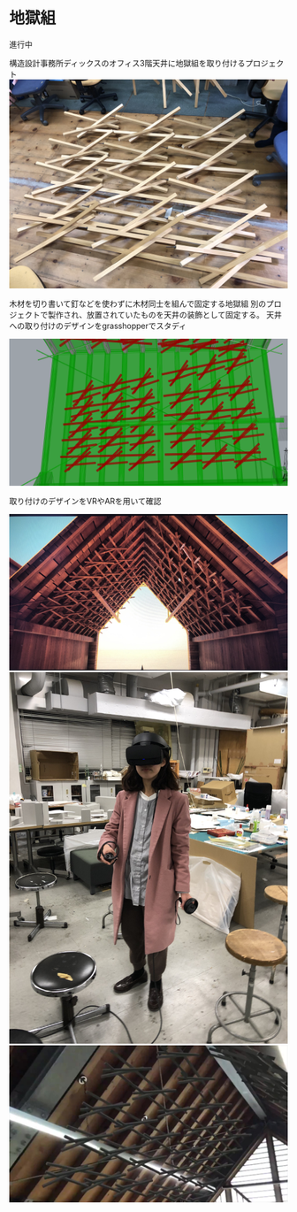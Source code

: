 # 地獄組
進行中

構造設計事務所ディックスのオフィス3階天井に地獄組を取り付けるプロジェクト
![zigokugumi](zigokugumi.jpg)

木材を切り書いて釘などを使わずに木材同士を組んで固定する地獄組
別のプロジェクトで製作され、放置されていたものを天井の装飾として固定する。
天井への取り付けのデザインをgrasshopperでスタディ

![gh](gh.PNG)

取り付けのデザインをVRやARを用いて確認

![twinmotion](twinmotion.png)
![VR](vr.jpg)
![AR](ar.jpg)
